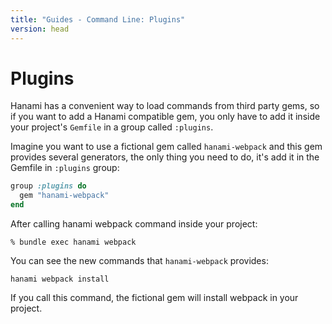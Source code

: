 ```yaml
---
title: "Guides - Command Line: Plugins"
version: head
---
```


# Plugins

Hanami has a convenient way to load commands from third party gems, so if you want to add a Hanami compatible gem, you only have to add it inside your project's `Gemfile` in a group called `:plugins`.

Imagine you want to use a fictional gem called `hanami-webpack` and this gem provides several generators, the only thing you need to do, it's add it in the Gemfile in `:plugins` group:

```ruby
group :plugins do
  gem "hanami-webpack"
end
```

After calling hanami webpack command inside your project:

```shell
% bundle exec hanami webpack
```

You can see the new commands that `hanami-webpack` provides:

```shell
hanami webpack install
```

If you call this command, the fictional gem will install webpack in your project.
